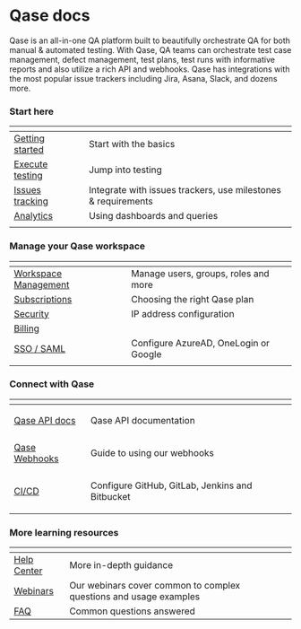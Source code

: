 # Qase docs

Qase is an all-in-one QA platform built to beautifully orchestrate QA for both manual & automated testing. With Qase, QA teams can orchestrate test case management, defect management, test plans, test runs with informative reports and also utilize a rich API and webhooks. Qase has integrations with the most popular issue trackers including Jira, Asana, Slack, and dozens more.

### Start here

<table data-view="cards"><thead><tr><th></th><th></th><th></th></tr></thead><tbody><tr><td><a href="get-started-with-the-qase-platform.md">Getting started</a></td><td></td><td>Start with the basics</td></tr><tr><td><a href="execution/">Execute testing</a></td><td></td><td>Jump into testing</td></tr><tr><td><a href="general/issues/">Issues tracking</a></td><td></td><td>Integrate with issues trackers, use milestones &#x26; requirements</td></tr><tr><td><a href="analytics/">Analytics</a></td><td></td><td>Using dashboards and queries</td></tr><tr><td></td><td></td><td></td></tr></tbody></table>

### Manage your Qase workspace

<table data-view="cards"><thead><tr><th></th><th></th><th></th></tr></thead><tbody><tr><td><a href="administration/workspace-management/">Workspace Management</a></td><td></td><td>Manage users, groups, roles and more</td></tr><tr><td><a href="administration/subscriptions/">Subscriptions</a></td><td></td><td>Choosing the right Qase plan</td></tr><tr><td><a href="administration/security/">Security</a></td><td></td><td>IP address configuration</td></tr><tr><td><a href="administration/billing/">Billing</a></td><td></td><td></td></tr><tr><td><a href="administration/sso-saml-instructions/">SSO / SAML</a></td><td></td><td>Configure AzureAD, OneLogin or Google</td></tr><tr><td></td><td></td><td></td></tr></tbody></table>

### Connect with Qase

<table data-view="cards"><thead><tr><th></th><th></th></tr></thead><tbody><tr><td><a href="https://developers.qase.io/">Qase API docs</a></td><td><p></p><p>Qase API documentation</p></td></tr><tr><td><a href="general/webhooks/">Qase Webhooks</a></td><td><p></p><p>Guide to using our webhooks</p></td></tr><tr><td><a href="apps/ci-cd/">CI/CD</a></td><td><p></p><p>Configure GitHub, GitLab, Jenkins and Bitbucket</p></td></tr></tbody></table>



### More learning resources

<table data-view="cards"><thead><tr><th></th><th></th><th></th></tr></thead><tbody><tr><td><a href="https://help.qase.io/en/">Help Center</a></td><td>More in-depth guidance</td><td></td></tr><tr><td><a href="https://help.qase.io/en/collections/3564512-webinars">Webinars</a></td><td>Our webinars cover common to complex questions and usage examples</td><td></td></tr><tr><td><a href="https://help.qase.io/en/collections/3564522-frequently-asked-questions">FAQ</a></td><td>Common questions answered</td><td></td></tr></tbody></table>
